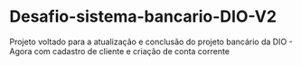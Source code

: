# Desafio-sistema-bancario-DIO-V2
Projeto voltado para a atualização e conclusão do projeto bancário da DIO - Agora com cadastro de cliente e criação de conta corrente
